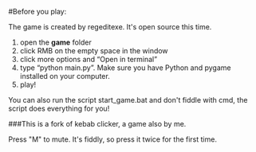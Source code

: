 #Before you play: 

The game is created by regeditexe. It's open source this time.  

1. open the **game** folder
2. click RMB on the empty space in the window
3. click more options and “Open in terminal” 
4. type “python main.py”. Make sure you have Python and pygame installed on your computer. 
5. play!

You can also run the script start_game.bat and don't fiddle with cmd, the script does everything for you!

###This is a fork of kebab clicker, a game also by me. 

Press "M" to mute. It's fiddly, so press it twice for the first time. 